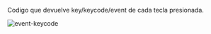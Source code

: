 Codigo que devuelve key/keycode/event de cada tecla presionada.

![event-keycode](https://github.com/ezomoza/Event-KeyCode/assets/114027093/23435a5f-459b-4d1c-b49d-5cd149aef402)
